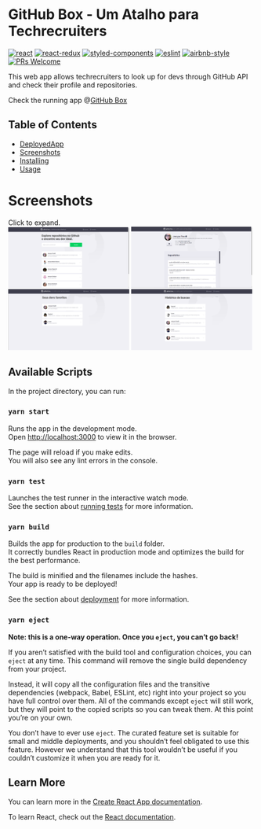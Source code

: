 # GitHub Box - Um Atalho para Techrecruiters

[![react](https://img.shields.io/badge/reactjs-16.13.1-61dafb?style=flat-square&logo=react)](https://reactjs.org/)
[![react-redux](https://img.shields.io/badge/redux-7.2.1-61dafb?style=flat-square&logo=react)](https://react-redux.js.org/)
[![styled-components](https://img.shields.io/badge/styled_components-5.2.0-db7b86?style=flat-square&logo=styled-components)](https://styled-components.com/)
[![eslint](https://img.shields.io/badge/eslint-6.8.0-4b32c3?style=flat-square&logo=eslint)](https://eslint.org/)
[![airbnb-style](https://flat.badgen.net/badge/style-guide/airbnb/ff5a5f?icon=airbnb)](https://github.com/airbnb/javascript)
[![PRs Welcome](https://img.shields.io/badge/PRs-welcome-brightgreen.svg?style=flat-square)](http://makeapullrequest.com)<br>

This web app allows techrecruiters to look up for devs through GitHub API and check their profile and repositories.

Check the running app @[GitHub Box](https://desafio-front-end-mestres-da-web.vercel.app/)

## Table of Contents

- [DeployedApp](#deploydapp)
- [Screenshots](#screenshots)
- [Installing](#installing)
- [Usage](#usage)

# Screenshots

Click to expand.<br>
<img src="https://github.com/jesstoselli/Desafio-Front-End---Mestres-da-Web/blob/master/screenshots/screenshot1.png" width="49%"/>
<img src="https://github.com/jesstoselli/Desafio-Front-End---Mestres-da-Web/blob/master/screenshots/screenshot2.png" width="49%"/>
<img src="https://github.com/jesstoselli/Desafio-Front-End---Mestres-da-Web/blob/master/screenshots/screenshot3.png" width="49%"/>
<img src="https://github.com/jesstoselli/Desafio-Front-End---Mestres-da-Web/blob/master/screenshots/screenshot4.png" width="49%"/>

## Available Scripts

In the project directory, you can run:

### `yarn start`

Runs the app in the development mode.<br />
Open [http://localhost:3000](http://localhost:3000) to view it in the browser.

The page will reload if you make edits.<br />
You will also see any lint errors in the console.

### `yarn test`

Launches the test runner in the interactive watch mode.<br />
See the section about [running tests](https://facebook.github.io/create-react-app/docs/running-tests) for more information.

### `yarn build`

Builds the app for production to the `build` folder.<br />
It correctly bundles React in production mode and optimizes the build for the best performance.

The build is minified and the filenames include the hashes.<br />
Your app is ready to be deployed!

See the section about [deployment](https://facebook.github.io/create-react-app/docs/deployment) for more information.

### `yarn eject`

**Note: this is a one-way operation. Once you `eject`, you can’t go back!**

If you aren’t satisfied with the build tool and configuration choices, you can `eject` at any time. This command will remove the single build dependency from your project.

Instead, it will copy all the configuration files and the transitive dependencies (webpack, Babel, ESLint, etc) right into your project so you have full control over them. All of the commands except `eject` will still work, but they will point to the copied scripts so you can tweak them. At this point you’re on your own.

You don’t have to ever use `eject`. The curated feature set is suitable for small and middle deployments, and you shouldn’t feel obligated to use this feature. However we understand that this tool wouldn’t be useful if you couldn’t customize it when you are ready for it.

## Learn More

You can learn more in the [Create React App documentation](https://facebook.github.io/create-react-app/docs/getting-started).

To learn React, check out the [React documentation](https://reactjs.org/).
